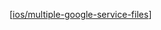 [[ios/multiple-google-service-files]]

[//begin]: # "Autogenerated link references for markdown compatibility"
[ios/multiple-google-service-files]: ios/multiple-google-service-files "Multiple GoogleService Info plist setup"
[//end]: # "Autogenerated link references"
